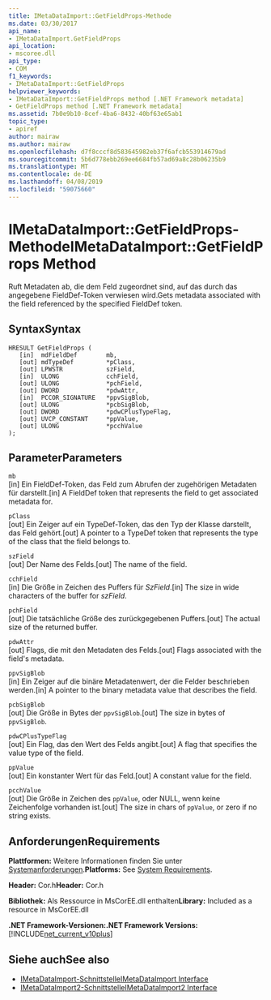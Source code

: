 ```yaml
---
title: IMetaDataImport::GetFieldProps-Methode
ms.date: 03/30/2017
api_name:
- IMetaDataImport.GetFieldProps
api_location:
- mscoree.dll
api_type:
- COM
f1_keywords:
- IMetaDataImport::GetFieldProps
helpviewer_keywords:
- IMetaDataImport::GetFieldProps method [.NET Framework metadata]
- GetFieldProps method [.NET Framework metadata]
ms.assetid: 7b0e9b10-8cef-4ba6-8432-40bf63e65ab1
topic_type:
- apiref
author: mairaw
ms.author: mairaw
ms.openlocfilehash: d7f8cccf8d583645982eb37f6afcb553914679ad
ms.sourcegitcommit: 5b6d778ebb269ee6684fb57ad69a8c28b06235b9
ms.translationtype: MT
ms.contentlocale: de-DE
ms.lasthandoff: 04/08/2019
ms.locfileid: "59075660"
---
```

# <a name="imetadataimportgetfieldprops-method"></a><span data-ttu-id="4a6b7-102">IMetaDataImport::GetFieldProps-Methode</span><span class="sxs-lookup"><span data-stu-id="4a6b7-102">IMetaDataImport::GetFieldProps Method</span></span>
<span data-ttu-id="4a6b7-103">Ruft Metadaten ab, die dem Feld zugeordnet sind, auf das durch das angegebene FieldDef-Token verwiesen wird.</span><span class="sxs-lookup"><span data-stu-id="4a6b7-103">Gets metadata associated with the field referenced by the specified FieldDef token.</span></span>  
  
## <a name="syntax"></a><span data-ttu-id="4a6b7-104">Syntax</span><span class="sxs-lookup"><span data-stu-id="4a6b7-104">Syntax</span></span>  
  
```  
HRESULT GetFieldProps (  
   [in]  mdFieldDef        mb,   
   [out] mdTypeDef         *pClass,  
   [out] LPWSTR            szField,  
   [in]  ULONG             cchField,   
   [out] ULONG             *pchField,  
   [out] DWORD             *pdwAttr,  
   [in]  PCCOR_SIGNATURE   *ppvSigBlob,   
   [out] ULONG             *pcbSigBlob,   
   [out] DWORD             *pdwCPlusTypeFlag,   
   [out] UVCP_CONSTANT     *ppValue,  
   [out] ULONG             *pcchValue  
);  
```  
  
## <a name="parameters"></a><span data-ttu-id="4a6b7-105">Parameter</span><span class="sxs-lookup"><span data-stu-id="4a6b7-105">Parameters</span></span>  
 `mb`  
 <span data-ttu-id="4a6b7-106">[in] Ein FieldDef-Token, das Feld zum Abrufen der zugehörigen Metadaten für darstellt.</span><span class="sxs-lookup"><span data-stu-id="4a6b7-106">[in] A FieldDef token that represents the field to get associated metadata for.</span></span>  
  
 `pClass`  
 <span data-ttu-id="4a6b7-107">[out] Ein Zeiger auf ein TypeDef-Token, das den Typ der Klasse darstellt, das Feld gehört.</span><span class="sxs-lookup"><span data-stu-id="4a6b7-107">[out] A pointer to a TypeDef token that represents the type of the class that the field belongs to.</span></span>  
  
 `szField`  
 <span data-ttu-id="4a6b7-108">[out] Der Name des Felds.</span><span class="sxs-lookup"><span data-stu-id="4a6b7-108">[out] The name of the field.</span></span>  
  
 `cchField`  
 <span data-ttu-id="4a6b7-109">[in] Die Größe in Zeichen des Puffers für *SzField*.</span><span class="sxs-lookup"><span data-stu-id="4a6b7-109">[in] The size in wide characters of the buffer for *szField*.</span></span>  
  
 `pchField`  
 <span data-ttu-id="4a6b7-110">[out] Die tatsächliche Größe des zurückgegebenen Puffers.</span><span class="sxs-lookup"><span data-stu-id="4a6b7-110">[out] The actual size of the returned buffer.</span></span>  
  
 `pdwAttr`  
 <span data-ttu-id="4a6b7-111">[out] Flags, die mit den Metadaten des Felds.</span><span class="sxs-lookup"><span data-stu-id="4a6b7-111">[out] Flags associated with the field's metadata.</span></span>  
  
 `ppvSigBlob`  
 <span data-ttu-id="4a6b7-112">[in] Ein Zeiger auf die binäre Metadatenwert, der die Felder beschrieben werden.</span><span class="sxs-lookup"><span data-stu-id="4a6b7-112">[in] A pointer to the binary metadata value that describes the field.</span></span>  
  
 `pcbSigBlob`  
 <span data-ttu-id="4a6b7-113">[out] Die Größe in Bytes der `ppvSigBlob`.</span><span class="sxs-lookup"><span data-stu-id="4a6b7-113">[out] The size in bytes of `ppvSigBlob`.</span></span>  
  
 `pdwCPlusTypeFlag`  
 <span data-ttu-id="4a6b7-114">[out] Ein Flag, das den Wert des Felds angibt.</span><span class="sxs-lookup"><span data-stu-id="4a6b7-114">[out] A flag that specifies the value type of the field.</span></span>  
  
 `ppValue`  
 <span data-ttu-id="4a6b7-115">[out] Ein konstanter Wert für das Feld.</span><span class="sxs-lookup"><span data-stu-id="4a6b7-115">[out] A constant value for the field.</span></span>  
  
 `pcchValue`  
 <span data-ttu-id="4a6b7-116">[out] Die Größe in Zeichen des `ppValue`, oder NULL, wenn keine Zeichenfolge vorhanden ist.</span><span class="sxs-lookup"><span data-stu-id="4a6b7-116">[out] The size in chars of `ppValue`, or zero if no string exists.</span></span>  
  
## <a name="requirements"></a><span data-ttu-id="4a6b7-117">Anforderungen</span><span class="sxs-lookup"><span data-stu-id="4a6b7-117">Requirements</span></span>  
 <span data-ttu-id="4a6b7-118">**Plattformen:** Weitere Informationen finden Sie unter [Systemanforderungen](../../../../docs/framework/get-started/system-requirements.md).</span><span class="sxs-lookup"><span data-stu-id="4a6b7-118">**Platforms:** See [System Requirements](../../../../docs/framework/get-started/system-requirements.md).</span></span>  
  
 <span data-ttu-id="4a6b7-119">**Header:** Cor.h</span><span class="sxs-lookup"><span data-stu-id="4a6b7-119">**Header:** Cor.h</span></span>  
  
 <span data-ttu-id="4a6b7-120">**Bibliothek:** Als Ressource in MsCorEE.dll enthalten</span><span class="sxs-lookup"><span data-stu-id="4a6b7-120">**Library:** Included as a resource in MsCorEE.dll</span></span>  
  
 **<span data-ttu-id="4a6b7-121">.NET Framework-Versionen:</span><span class="sxs-lookup"><span data-stu-id="4a6b7-121">.NET Framework Versions:</span></span>** [!INCLUDE[net_current_v10plus](../../../../includes/net-current-v10plus-md.md)]  
  
## <a name="see-also"></a><span data-ttu-id="4a6b7-122">Siehe auch</span><span class="sxs-lookup"><span data-stu-id="4a6b7-122">See also</span></span>

- [<span data-ttu-id="4a6b7-123">IMetaDataImport-Schnittstelle</span><span class="sxs-lookup"><span data-stu-id="4a6b7-123">IMetaDataImport Interface</span></span>](../../../../docs/framework/unmanaged-api/metadata/imetadataimport-interface.md)
- [<span data-ttu-id="4a6b7-124">IMetaDataImport2-Schnittstelle</span><span class="sxs-lookup"><span data-stu-id="4a6b7-124">IMetaDataImport2 Interface</span></span>](../../../../docs/framework/unmanaged-api/metadata/imetadataimport2-interface.md)
